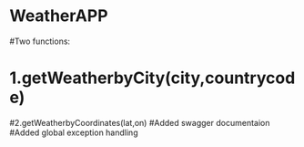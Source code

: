 # WeatherAPP
#Two functions:
# 1.getWeatherbyCity(city,countrycode)
#2.getWeatherbyCoordinates(lat,on)
#Added swagger documentaion
#Added global exception handling
